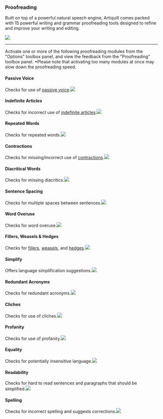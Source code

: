 ### Proofreading

Built on top of a powerful natural speech engine, Artiquill comes packed with 15 powerful writing and grammar proofreading tools designed to refine and improve your writing and editing.

![](/assets/proofreading.jpeg)

___

Activate one or more of the following proofreading modules from the "Options" toolbox panel, and view the feedback from the "Proofreading" toolbox panel. \*Please note that activating too many modules at once may slow down the proofreading speed.

#### Passive Voice

Checks for use of [passive voice](http://www.ef.com/english-resources/english-grammar/passive-voice/).![](/assets/passive-voice.jpeg)

#### Indefinite Articles

Checks for incorrect use of [indefinite articles](http://www.ef.com/english-resources/english-grammar/indefinite-articles/).![](/assets/indefinite-articles.jpeg)

#### Repeated Words

Checks for repeated words.![](/assets/repeated-words.jpeg)

#### Contractions

Checks for missing/incorrect use of [contractions](http://www.ef.com/english-resources/english-grammar/apostrophe/).![](/assets/contractions.jpeg)

#### Diacritical Words

Checks for missing diacritics.![](/assets/diacritical-words.jpeg)

#### Sentence Spacing

Checks for multiple spaces between sentences.![](/assets/sentence-spacing.jpeg)

#### Word Overuse

Checks for word overuse.![](/assets/overuse.jpeg)

#### Fillers, Weasels & Hedges

Checks for [fillers](https://en.wikipedia.org/wiki/Filler_%28linguistics%29), [weasels](https://en.wikipedia.org/wiki/Weasel_word), and [hedges](https://en.wikipedia.org/wiki/Hedge_%28linguistics%29).![](/assets/fillers-weasels-hedges.jpeg)

#### Simplify

Offers language simplification suggestions.![](/assets/simplify.jpeg)

#### Redundant Acronyms

Checks for redundant acronyms.![](/assets/redundant-acronyms.jpeg)

#### Cliches

Checks for use of cliches.![](/assets/cliches.jpeg)

#### Profanity

Checks for use of profanity.![](/assets/profanity.jpeg)

#### Equality

Checks for potentially insensitive language.![](/assets/equality.jpeg)

#### Readability

Checks for hard to read sentences and paragraphs that should be simplified.![](/assets/readability.jpeg)

#### Spelling

Checks for incorrect spelling and suggests corrections.![](/assets/spelling.jpeg)

#### 

#### 



